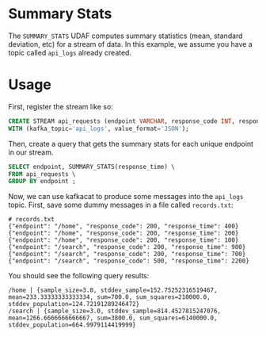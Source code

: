 # Summary Stats
The `SUMMARY_STATS` UDAF computes summary statistics (mean, standard deviation, etc) for a stream of data. In this example,
we assume you have a topic called `api_logs` already created.

# Usage
First, register the stream like so:

```sql
CREATE STREAM api_requests (endpoint VARCHAR, response_code INT, response_time DOUBLE) \
WITH (kafka_topic='api_logs', value_format='JSON');
```

Then, create a query that gets the summary stats for each unique endpoint in our stream.

```sql
SELECT endpoint, SUMMARY_STATS(response_time) \
FROM api_requests \
GROUP BY endpoint ;
```

Now, we can use kafkacat to produce some messages into the `api_logs` topic. First, save some dummy messages in a file 
called `records.txt`:

```
# records.txt
{"endpoint": "/home", "response_code": 200, "response_time": 400}
{"endpoint": "/home", "response_code": 200, "response_time": 200}
{"endpoint": "/home", "response_code": 200, "response_time": 100}
{"endpoint": "/search", "response_code": 200, "response_time": 900}
{"endpoint": "/search", "response_code": 200, "response_time": 700}
{"endpoint": "/search", "response_code": 500, "response_time": 2200}
```

You should see the following query results:

```
/home | {sample_size=3.0, stddev_sample=152.75252316519467, mean=233.33333333333334, sum=700.0, sum_squares=210000.0, stddev_population=124.72191289246472}
/search | {sample_size=3.0, stddev_sample=814.4527815247076, mean=1266.6666666666667, sum=3800.0, sum_squares=6140000.0, stddev_population=664.9979114419999}
```
